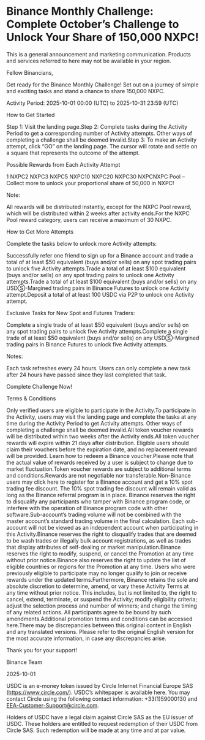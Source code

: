 # Binance Monthly Challenge: Complete October’s Challenge to Unlock Your Share of 150,000 NXPC!

This is a general announcement and marketing communication. Products and services referred to here may not be available in your region.

Fellow Binancians,

Get ready for the Binance Monthly Challenge! Set out on a journey of simple and exciting tasks and stand a chance to share 150,000 NXPC.

Activity Period: 2025-10-01 00:00 (UTC) to 2025-10-31 23:59 (UTC)

How to Get Started

Step 1: Visit the landing page.Step 2: Complete tasks during the Activity Period to get a corresponding number of Activity attempts. Other ways of completing a challenge shall be deemed invalid.Step 3: To make an Activity attempt, click “GO” on the landing page. The cursor will rotate and settle on a square that represents the outcome of the attempt. 

Possible Rewards from Each Activity Attempt

1 NXPC2 NXPC3 NXPC5 NXPC10 NXPC20 NXPC30 NXPCNXPC Pool – Collect more to unlock your proportional share of 50,000 in NXPC!

Note: 

All rewards will be distributed instantly, except for the NXPC Pool reward, which will be distributed within 2 weeks after activity ends.For the NXPC Pool reward category, users can receive a maximum of 30 NXPC.

How to Get More Attempts

Complete the tasks below to unlock more Activity attempts:

Successfully refer one friend to sign up for a Binance account and trade a total of at least $50 equivalent (buys and/or sells) on any spot trading pairs to unlock five Activity attempts.Trade a total of at least $100 equivalent (buys and/or sells) on any spot trading pairs to unlock one Activity attempts.Trade a total of at least $100 equivalent (buys and/or sells) on any USDⓈ-Margined trading pairs in Binance Futures to unlock one Activity attempt.Deposit a total of at least 100 USDC via P2P to unlock one Activity attempt.

Exclusive Tasks for New Spot and Futures Traders:

Complete a single trade of at least $50 equivalent (buys and/or sells) on any spot trading pairs to unlock five Activity attempts.Complete a single trade of at least $50 equivalent (buys and/or sells) on any USDⓈ-Margined trading pairs in Binance Futures to unlock five Activity attempts.

Notes:

Each task refreshes every 24 hours. Users can only complete a new task after 24 hours have passed since they last completed that task.

Complete Challenge Now! 

Terms & Conditions

Only verified users are eligible to participate in the Activity.To participate in the Activity, users may visit the landing page and complete the tasks at any time during the Activity Period to get Activity attempts. Other ways of completing a challenge shall be deemed invalid.All token voucher rewards will be distributed within two weeks after the Activity ends.All token voucher rewards will expire within 21 days after distribution. Eligible users should claim their vouchers before the expiration date, and no replacement reward will be provided. Learn how to redeem a Binance voucher.Please note that the actual value of rewards received by a user is subject to change due to market fluctuation.Token voucher rewards are subject to additional terms and conditions.Rewards are not negotiable nor transferable.Non-Binance users may click here to register for a Binance account and get a 10% spot trading fee discount. The 10% spot trading fee discount will remain valid as long as the Binance referral program is in place. Binance reserves the right to disqualify any participants who tamper with Binance program code, or interfere with the operation of Binance program code with other software.Sub-account’s trading volume will not be combined with the master account’s standard trading volume in the final calculation. Each sub-account will not be viewed as an independent account when participating in this Activity.Binance reserves the right to disqualify trades that are deemed to be wash trades or illegally bulk account registrations, as well as trades that display attributes of self-dealing or market manipulation.Binance reserves the right to modify, suspend, or cancel the Promotion at any time without prior notice.Binance also reserves the right to update the list of eligible countries or regions for the Promotion at any time. Users who were previously eligible to participate may no longer qualify to join or receive rewards under the updated terms.Furthermore, Binance retains the sole and absolute discretion to determine, amend, or vary these Activity Terms at any time without prior notice. This includes, but is not limited to, the right to cancel, extend, terminate, or suspend the Activity; modify eligibility criteria; adjust the selection process and number of winners; and change the timing of any related actions. All participants agree to be bound by such amendments.Additional promotion terms and conditions can be accessed here.There may be discrepancies between this original content in English and any translated versions. Please refer to the original English version for the most accurate information, in case any discrepancies arise.

Thank you for your support!

Binance Team

2025-10-01

USDC is an e-money token issued by Circle Internet Financial Europe SAS (https://www.circle.com/). USDC’s whitepaper is available here. You may contact Circle using the following contact information: +33(1)59000130 and EEA-Customer-Support@circle.com. 

Holders of USDC have a legal claim against Circle SAS as the EU issuer of USDC. These holders are entitled to request redemption of their USDC from Circle SAS. Such redemption will be made at any time and at par value.